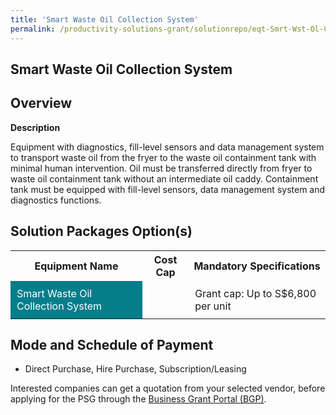 ```yaml
---
title: 'Smart Waste Oil Collection System'
permalink: /productivity-solutions-grant/solutionrepo/eqt-Smrt-Wst-Ol-Collcton-sys-Wst-Mngmnt
---
```


## Smart Waste Oil Collection System

## Overview

**Description**

Equipment with diagnostics, fill-level sensors and data management system to transport waste oil from the fryer to the waste oil containment tank with minimal human intervention. Oil must be transferred directly from fryer to waste oil containment tank without an intermediate oil caddy. Containment tank must be equipped with fill-level sensors, data management system and diagnostics functions.

## Solution Packages Option(s)

<table>
<tr>
<th><b>Equipment Name</b></th>
<th><b>Cost Cap</b></th>
<th><b>Mandatory Specifications</b></th>
</tr>
<tr>
<td style='padding: 10px; background-color: #037E8A; color: #FFFFFF;'>Smart Waste Oil Collection System</td>
<td style='padding: 10px;'></td>
<td style='padding: 10px;'>Grant cap: Up to S$6,800 per unit</td>
</tr>
</table>

## Mode and Schedule of Payment

 - Direct Purchase, Hire Purchase, Subscription/Leasing

Interested companies can get a quotation from your selected vendor, before applying for the PSG through the <a href='https://www.businessgrants.gov.sg/' target='_blank' rel='noopener'>Business Grant Portal (BGP)</a>.

<script src="/jquery/resize-tables.js"></script>
